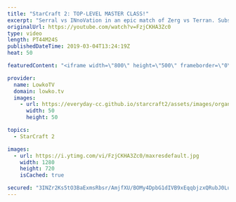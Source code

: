 ```yaml
---
title: "StarCraft 2: TOP-LEVEL MASTER CLASS!"
excerpt: "Serral vs INnoVation in an epic match of Zerg vs Terran. Subscribe for more videos: http://lowko.tv/youtube Insane Protoss macro: https://goo.gl/kYVEow  What a game! INnoVation really shows how to play late game versus an extremely cautious Zerg players. However, Serral is ready to spring the trap. In"
originalUrl: https://youtube.com/watch?v=FzjCKHA3Zc0
type: video
length: PT44M24S
publishedDateTime: 2019-03-04T13:24:19Z
heat: 50

featuredContent: "<iframe width=\"800\" height=\"500\" frameborder=\"0\" src=\"https://www.youtube.com/embed/FzjCKHA3Zc0\" allow=\"accelerometer; autoplay; encrypted-media; gyroscope; picture-in-picture\" allowfullscreen></iframe>"

provider:
  name: LowkoTV
  domain: lowko.tv
  images:
    - url: https://everyday-cc.github.io/starcraft2/assets/images/organizations/lowko.tv-50x50.jpg
      width: 50
      height: 50

topics:
  - StarCraft 2

images:
  - url: https://i.ytimg.com/vi/FzjCKHA3Zc0/maxresdefault.jpg
    width: 1280
    height: 720
    isCached: true

secured: "3INZr2Ks5tO3BaExmsRbsr/AmjfXU/BOMy4DpbG1dIVB9xEqqbjzxQRubJ0Luj7gUdBiXgyMngofsnW+/inHxIgKexnUvcuFRdIxwzwkCu4s+xX+NxIrir4qd7NR/9HqylfEI/ciNIkF87sTwLyukAVN5SFjmPYiSB1HSVZB64IkKvBgzkgKbSVvM1OV7/egyfNBZ6RPSOixDEJkOxFzRpx5wf++cY/lmARGVYvBWJ89NIbBMsAAtPFIfzitXFV2uOfcanrTMmrSVJYGOyQhuCQ3uImhFs48EMtVY49guTrqyGUQjz8eLTyCJcStWCUV7qmgLpfWVB8qmNA7GdxZborkuyGwRDNsAldy68Tctk2zqd4Z8ycQoTWdB/4sk2THuWDxs2LAEYcBK84DXBV/6jXOI2AQ8hRY9jrfbNCSa4vgOn72Zu2kR8GReFer73/A;HFmoOP+63mL/mbIsv9PNDA=="
---
```


